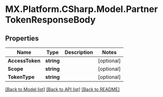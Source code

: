 # MX.Platform.CSharp.Model.PartnerTokenResponseBody

## Properties

Name | Type | Description | Notes
------------ | ------------- | ------------- | -------------
**AccessToken** | **string** |  | [optional] 
**Scope** | **string** |  | [optional] 
**TokenType** | **string** |  | [optional] 

[[Back to Model list]](../README.md#documentation-for-models) [[Back to API list]](../README.md#documentation-for-api-endpoints) [[Back to README]](../README.md)

